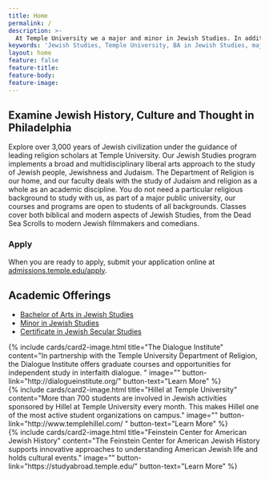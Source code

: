 ```yaml
---
title: Home
permalink: /
description: >-
  At Temple University we a major and minor in Jewish Studies. In addition, we were the first university to offer a             Certificate in Secular Jewish Studies.  
keywords: 'Jewish Studies, Temple University, BA in Jewish Studies, major or minor in Jewish Studies'
layout: home
feature: false
feature-title: 
feature-body: 
feature-image: 
---
```

## Examine Jewish History, Culture and Thought in Philadelphia
Explore over 3,000 years of Jewish civilization under the guidance of leading religion scholars at Temple University. 
Our Jewish Studies program implements a broad and multidisciplinary liberal arts approach to the study of Jewish people, Jewishness and Judaism. The Department of Religion is our home, and our faculty deals with the study of Judaism and religion as a whole as an academic discipline. You do not need a particular religious background to study with us, as part of a major public university, our courses and programs are open to students of all backgrounds. Classes cover both biblical and modern aspects of Jewish Studies, from the Dead Sea Scrolls to modern Jewish filmmakers and comedians. 

### Apply
When you are ready to apply, submit your application online at [admissions.temple.edu/apply](http://admissions.temple.edu/apply).

## Academic Offerings
- [Bachelor of Arts in Jewish Studies](http://bulletin.temple.edu/undergraduate/liberal-arts/jewish-studies/ba-jewish-studies/)
- [Minor in Jewish Studies](http://bulletin.temple.edu/undergraduate/liberal-arts/jewish-studies/minor-jewish-studies/)
- [Certificate in Jewish Secular Studies](http://bulletin.temple.edu/undergraduate/liberal-arts/jewish-studies/certificate-jewish-studies/)

<div class="row row-wide">
  <div class="col m12 l4">{% include cards/card2-image.html 
    title="The Dialogue Institute" 
    content="In partnership with the Temple University Department of Religion, the Dialogue Institute offers graduate courses and opportunities for independent study in interfaith dialogue. " 
    image="" 
    button-link="http://dialogueinstitute.org/" 
    button-text="Learn More" %}
  </div>
  <div class="row row-wide">
    <div class="col m12 l4">{% include cards/card2-image.html 
      title="Hillel at Temple University" 
      content="More than 700 students are involved in Jewish activities sponsored by Hillel at Temple University every month. This makes Hillel one of the most active student organizations on campus." 
      image="" 
      button-link="http://www.templehillel.com/ " 
      button-text="Learn More" %}
    </div>
    <div class="row row-wide">
      <div class="col m12 l4">{% include cards/card2-image.html 
        title="Feinstein Center for American Jewish History" 
        content="The Feinstein Center for American Jewish History supports innovative approaches to understanding American Jewish life and holds cultural events." 
        image="" 
        button-link="https://studyabroad.temple.edu/" 
        button-text="Learn More" %}
      </div>
</div>
